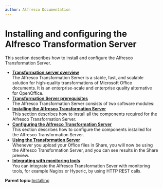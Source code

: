 ```yaml
---
author: Alfresco Documentation
---
```


# Installing and configuring the Alfresco Transformation Server

This section describes how to install and configure the Alfresco Transformation Server.

-   **[Transformation server overview](../concepts/transerv-overview.md)**  
The Alfresco Transformation Server is a stable, fast, and scalable solution for high-quality transformations of Microsoft Office documents. It is an enterprise-scale and enterprise quality alternative for OpenOffice.
-   **[Transformation Server prerequisites](../concepts/transerv-prerequisites.md)**  
The Alfresco Transformation Server consists of two software modules:
-   **[Installing the Alfresco Transformation Server](../concepts/transerv-installing.md)**  
This section describes how to install all the components required for the Alfresco Transformation Server.
-   **[Configuring the Alfresco Transformation Server](../concepts/transerv-config.md)**  
This section describes how to configure the components installed for the Alfresco Transformation Server.
-   **[Using the Transformation Server](../concepts/transerv-using.md)**  
Whenever you upload your Office files in Share, you will now be using the Alfresco Transformation Server, and you can see results in the Share preview.
-   **[Integrating with monitoring tools](../tasks/transerv-monitoring-tools.md)**  
 You can integrate the Alfresco Transformation Sever with monitoring tools, for example Nagios or Hyperic, by using HTTP REST calls.

**Parent topic:**[Installing](../concepts/master-ch-install.md)

